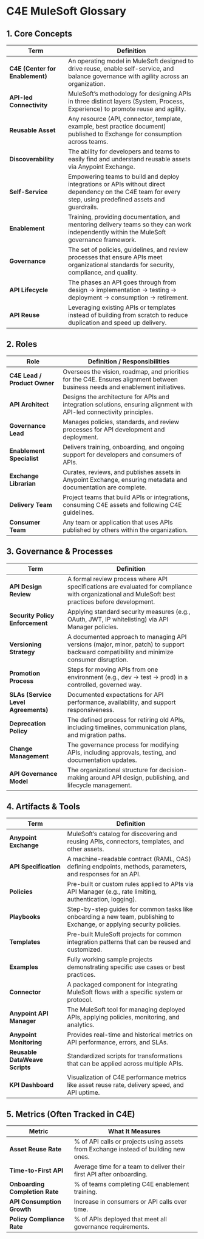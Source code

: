 
# C4E MuleSoft Glossary

## 1. Core Concepts

| Term | Definition |
|------|------------|
| **C4E (Center for Enablement)** | An operating model in MuleSoft designed to drive reuse, enable self-service, and balance governance with agility across an organization. |
| **API-led Connectivity** | MuleSoft’s methodology for designing APIs in three distinct layers (System, Process, Experience) to promote reuse and agility. |
| **Reusable Asset** | Any resource (API, connector, template, example, best practice document) published to Exchange for consumption across teams. |
| **Discoverability** | The ability for developers and teams to easily find and understand reusable assets via Anypoint Exchange. |
| **Self-Service** | Empowering teams to build and deploy integrations or APIs without direct dependency on the C4E team for every step, using predefined assets and guardrails. |
| **Enablement** | Training, providing documentation, and mentoring delivery teams so they can work independently within the MuleSoft governance framework. |
| **Governance** | The set of policies, guidelines, and review processes that ensure APIs meet organizational standards for security, compliance, and quality. |
| **API Lifecycle** | The phases an API goes through from design → implementation → testing → deployment → consumption → retirement. |
| **API Reuse** | Leveraging existing APIs or templates instead of building from scratch to reduce duplication and speed up delivery. |

## 2. Roles

| Role | Definition / Responsibilities |
|------|------------------------------|
| **C4E Lead / Product Owner** | Oversees the vision, roadmap, and priorities for the C4E. Ensures alignment between business needs and enablement initiatives. |
| **API Architect** | Designs the architecture for APIs and integration solutions, ensuring alignment with API-led connectivity principles. |
| **Governance Lead** | Manages policies, standards, and review processes for API development and deployment. |
| **Enablement Specialist** | Delivers training, onboarding, and ongoing support for developers and consumers of APIs. |
| **Exchange Librarian** | Curates, reviews, and publishes assets in Anypoint Exchange, ensuring metadata and documentation are complete. |
| **Delivery Team** | Project teams that build APIs or integrations, consuming C4E assets and following C4E guidelines. |
| **Consumer Team** | Any team or application that uses APIs published by others within the organization. |

## 3. Governance & Processes

| Term | Definition |
|------|------------|
| **API Design Review** | A formal review process where API specifications are evaluated for compliance with organizational and MuleSoft best practices before development. |
| **Security Policy Enforcement** | Applying standard security measures (e.g., OAuth, JWT, IP whitelisting) via API Manager policies. |
| **Versioning Strategy** | A documented approach to managing API versions (major, minor, patch) to support backward compatibility and minimize consumer disruption. |
| **Promotion Process** | Steps for moving APIs from one environment (e.g., dev → test → prod) in a controlled, governed way. |
| **SLAs (Service Level Agreements)** | Documented expectations for API performance, availability, and support responsiveness. |
| **Deprecation Policy** | The defined process for retiring old APIs, including timelines, communication plans, and migration paths. |
| **Change Management** | The governance process for modifying APIs, including approvals, testing, and documentation updates. |
| **API Governance Model** | The organizational structure for decision-making around API design, publishing, and lifecycle management. |

## 4. Artifacts & Tools

| Term | Definition |
|------|------------|
| **Anypoint Exchange** | MuleSoft’s catalog for discovering and reusing APIs, connectors, templates, and other assets. |
| **API Specification** | A machine-readable contract (RAML, OAS) defining endpoints, methods, parameters, and responses for an API. |
| **Policies** | Pre-built or custom rules applied to APIs via API Manager (e.g., rate limiting, authentication, logging). |
| **Playbooks** | Step-by-step guides for common tasks like onboarding a new team, publishing to Exchange, or applying security policies. |
| **Templates** | Pre-built MuleSoft projects for common integration patterns that can be reused and customized. |
| **Examples** | Fully working sample projects demonstrating specific use cases or best practices. |
| **Connector** | A packaged component for integrating MuleSoft flows with a specific system or protocol. |
| **Anypoint API Manager** | The MuleSoft tool for managing deployed APIs, applying policies, monitoring, and analytics. |
| **Anypoint Monitoring** | Provides real-time and historical metrics on API performance, errors, and SLAs. |
| **Reusable DataWeave Scripts** | Standardized scripts for transformations that can be applied across multiple APIs. |
| **KPI Dashboard** | Visualization of C4E performance metrics like asset reuse rate, delivery speed, and API uptime. |

## 5. Metrics (Often Tracked in C4E)

| Metric | What It Measures |
|--------|------------------|
| **Asset Reuse Rate** | % of API calls or projects using assets from Exchange instead of building new ones. |
| **Time-to-First API** | Average time for a team to deliver their first API after onboarding. |
| **Onboarding Completion Rate** | % of teams completing C4E enablement training. |
| **API Consumption Growth** | Increase in consumers or API calls over time. |
| **Policy Compliance Rate** | % of APIs deployed that meet all governance requirements. |
